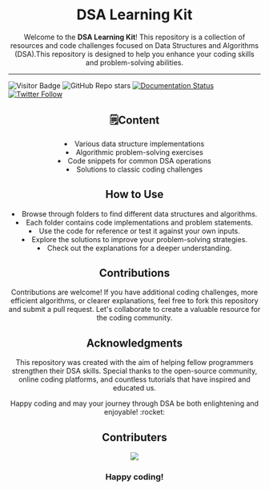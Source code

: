 <div align="center">
  <h1>DSA Learning Kit</h1>
  <p>Welcome to the <strong>DSA Learning Kit</strong>! This repository is a collection of resources and code challenges focused on Data Structures and Algorithms (DSA).This repository is designed to help you enhance your coding skills and problem-solving abilities.</p>
</div>

***

![Visitor Badge](https://visitor-badge.laobi.icu/badge?page_id=AyushSarode.DSA-Learning-Kit)
![GitHub Repo stars](https://img.shields.io/github/stars/AyushSarode/DSA-Learning-Kit)
[![Documentation Status](https://readthedocs.org/projects/ansicolortags/badge/?version=latest)](http://ansicolortags.readthedocs.io/?badge=latest)
[![Twitter Follow](https://img.shields.io/twitter/follow/AyushSarode07)](https://twitter.com/AyushSarode07)


<div align="center">
  <h2>🗒️Content</h2>
    <li>Various data structure implementations</li>
    <li>Algorithmic problem-solving exercises</li>
    <li>Code snippets for common DSA operations</li>
    <li>Solutions to classic coding challenges</li>
</div>

<div align="center">
  <h2>How to Use</h2>
    <li>Browse through folders to find different data structures and algorithms.</li>
    <li>Each folder contains code implementations and problem statements.</li>
    <li>Use the code for reference or test it against your own inputs.</li>
    <li>Explore the solutions to improve your problem-solving strategies.</li>
    <li>Check out the explanations for a deeper understanding.</li>
</div>

<div align="center">
  <h2>Contributions</h2>
  <p>Contributions are welcome! If you have additional coding challenges, more efficient algorithms, or clearer explanations, feel free to fork this repository and submit a pull request. Let's collaborate to create a valuable resource for the coding community.</p>
</div>

<div align="center">
  <h2>Acknowledgments</h2>
  <p>This repository was created with the aim of helping fellow programmers strengthen their DSA skills. Special thanks to the open-source community, online coding platforms, and countless tutorials that have inspired and educated us.</p>
  <p>Happy coding and may your journey through DSA be both enlightening and enjoyable! :rocket:</p>
</div>


<div align="center">
<h2> Contributers </h2>
<a href="https://github.com/AyushSarode/DSA-Practice/graphs/contributors">
  <img src="https://contrib.rocks/image?repo=AyushSarode/DSA-Practice" />
</a>
</div>

<div align="center">
<h3>Happy coding!</h3>
</div>
